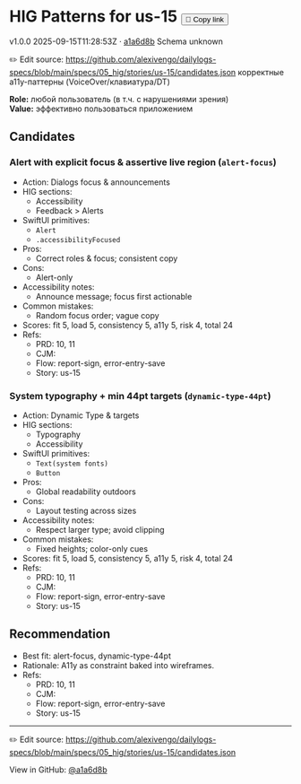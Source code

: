 # HIG Patterns for us-15 <button class="copy-link" aria-label="Copy page link" onclick="window.spechubCopyLink && window.spechubCopyLink()">🔗 Copy link</button>

<p class="badges">
  <span class="badge version">v1.0.0</span>
  <span class="badge build">2025-09-15T11:28:53Z · <a href="https://github.com/alexivengo/dailylogs-specs/commit/a1a6d8b" target="_blank" rel="noopener" class="sha">a1a6d8b</a></span>
  <span class="badge schema unknown">Schema unknown</span>
</p>

✏️ Edit source: https://github.com/alexivengo/dailylogs-specs/blob/main/specs/05_hig/stories/us-15/candidates.json
корректные a11y-паттерны (VoiceOver/клавиатура/DT)

**Role:** любой пользователь (в т.ч. с нарушениями зрения)  
**Value:** эффективно пользоваться приложением

## Candidates
### Alert with explicit focus & assertive live region (`alert-focus`)
- Action: Dialogs focus & announcements
- HIG sections:
  - Accessibility
  - Feedback > Alerts
- SwiftUI primitives:
  - `Alert`
  - `.accessibilityFocused`
- Pros:
  - Correct roles & focus; consistent copy
- Cons:
  - Alert-only
- Accessibility notes:
  - Announce message; focus first actionable
- Common mistakes:
  - Random focus order; vague copy
- Scores: fit 5, load 5, consistency 5, a11y 5, risk 4, total 24
- Refs:
  - PRD: 10, 11
  - CJM: 
  - Flow: report-sign, error-entry-save
  - Story: us-15

### System typography + min 44pt targets (`dynamic-type-44pt`)
- Action: Dynamic Type & targets
- HIG sections:
  - Typography
  - Accessibility
- SwiftUI primitives:
  - `Text(system fonts)`
  - `Button`
- Pros:
  - Global readability outdoors
- Cons:
  - Layout testing across sizes
- Accessibility notes:
  - Respect larger type; avoid clipping
- Common mistakes:
  - Fixed heights; color-only cues
- Scores: fit 5, load 5, consistency 5, a11y 5, risk 4, total 24
- Refs:
  - PRD: 10, 11
  - CJM: 
  - Flow: report-sign, error-entry-save
  - Story: us-15


## Recommendation
- Best fit: alert-focus, dynamic-type-44pt
- Rationale: A11y as constraint baked into wireframes.
- Refs:
  - PRD: 10, 11
  - CJM: 
  - Flow: report-sign, error-entry-save
  - Story: us-15
---
✏️ Edit source: https://github.com/alexivengo/dailylogs-specs/blob/main/specs/05_hig/stories/us-15/candidates.json

<p class="page-meta">
  View in GitHub: <a href="https://github.com/alexivengo/dailylogs-specs/commit/a1a6d8b" target="_blank" rel="noopener">@a1a6d8b</a></p>